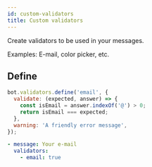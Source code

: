 ```yaml
---
id: custom-validators
title: Custom validators
---
```


Create validators to be used in your messages.

Examples: E-mail, color picker, etc.

## Define

```javascript
bot.validators.define('email', {
  validate: (expected, answer) => {
    const isEmail = answer.indexOf('@') > 0;
    return isEmail === expected;
  },
  warning: 'A friendly error message',
});
```

```yaml
- message: Your e-mail
  validators:
    - email: true
```
